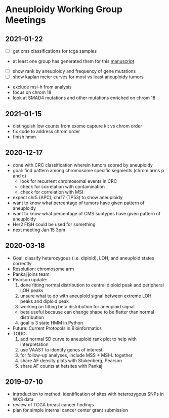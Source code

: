 # Aneuploidy Working Group Meetings

## 2021-01-22
* [ ] get cms classifications for tcga samples
* at least one group has generated them for this [manuscript](https://www.ncbi.nlm.nih.gov/pmc/articles/PMC6221003/)
* [ ] show rank by aneuploidy and frequency of gene mutations
* [ ] show kaplan meier curves for most vs least aneuploidy tumors
* exclude msi-h from analysis
* focus on chrom 18
* look at SMAD4 mutations and other mutations enriched on chrom 18

## 2021-01-15
* distinguish low counts from exome capture kit vs chrom order
* fix code to address chrom order
* finish hmm

## 2020-12-17
* done with CRC classification wherein tumors scored by aneuploidy
* goal: find pattern among chromosome specific segments (chrom arms p and q)
  - look for recurrent chromosomal events in CRC
  - check for correlation with contamination
  - check for correlation with MSI
* expect chr5 (APC), chr17 (TP53) to show aneuploidy
* want to know what percentage of tumors have given pattern of aneuploidy
* want to know what percentage of CMS subtypes have given pattern of aneuploidy
* Her2 FISH could be used for something
* next meeting Jan 15 3pm

## 2020-03-18
* Goal: classify heterozygous (i.e. diploid), LOH, and aneuploid states correctly
* Resolution: chromosome arm
* Pankaj joins team
* Pearson update:
  1. done fitting normal distribution to central diploid peak and peripheral LOH peaks
  2. unsure what to do with aneuploid signal between extreme LOH peaks and diploid peak
  3. working on fitting beta distribution for aneuploid signal
    - beta useful because can change shape to be flatter than normal distribution
  4. goal is 3 state HMM in Python
* Future: Current Protocols in Bioinformatics
* TODO:
  1. add normal SD curve to aneuploid rank plot to help with interpretation
  2. use VAAST to identify genes of interest
  3. for follow-up analyses, include MSS + MSI-L together
  4. share AF density plots with Stukenberg, Pearson
  5. share AF counts at hetsites with Pankaj

## 2019-07-10
* introduction to method: identification of sites with heterozygous SNPs in WXS data
* review of TCGA breast cancer findings
* plan for simple internal cancer center grant submission
